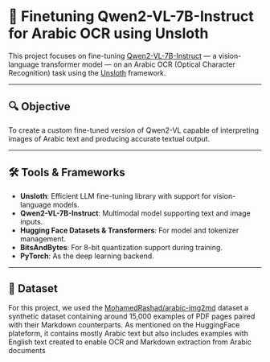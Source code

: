 # 🧠 Finetuning Qwen2-VL-7B-Instruct for Arabic OCR using Unsloth

This project focuses on fine-tuning [Qwen2-VL-7B-Instruct](https://huggingface.co/Qwen/Qwen2-VL-7B-Instruct) — a vision-language transformer model — on an Arabic OCR (Optical Character Recognition) task using the [Unsloth](https://github.com/unslothai/unsloth) framework.

---

## 🔍 Objective

To create a custom fine-tuned version of Qwen2-VL capable of interpreting images of Arabic text and producing accurate textual output.

---

## 🛠️ Tools & Frameworks

- **Unsloth**: Efficient LLM fine-tuning library with support for vision-language models.
- **Qwen2-VL-7B-Instruct**: Multimodal model supporting text and image inputs.
- **Hugging Face Datasets & Transformers**: For model and tokenizer management.
- **BitsAndBytes**: For 8-bit quantization support during training.
- **PyTorch**: As the deep learning backend.

---

## 📁 Dataset
For this project, we used the [MohamedRashad/arabic-img2md](https://huggingface.co/datasets/MohamedRashad/arabic-img2md) dataset a synthetic dataset containing around 15,000 examples of PDF pages paired with their Markdown counterparts. As mentioned on the HuggingFace plateform, it contains mostly Arabic text but also includes examples with English text created to enable OCR and Markdown extraction from Arabic documents
